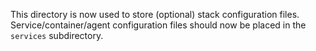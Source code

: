 This directory is now used to store (optional) stack configuration files.
Service/container/agent configuration files should now be placed in the ```services``` subdirectory.